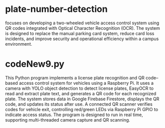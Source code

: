 # plate-number-detection
focuses on developing a two-wheeled vehicle access control system using QR codes integrated with Optical Character Recognition (OCR). The system is designed to replace the manual parking card system, reduce card loss incidents, and improve security and operational efficiency within a campus environment.
# codeNew9.py
This Python program implements a license plate recognition and QR code–based access control system for vehicles using a Raspberry Pi. It uses a camera with YOLO object detection to detect license plates, EasyOCR to read and extract plate text, and generates a QR code for each recognized plate. The system stores data in Google Firebase Firestore, displays the QR code, and updates its status after use. A connected QR scanner verifies codes for vehicle exit, controlling red/green LEDs via Raspberry Pi GPIO to indicate access status. The program is designed to run in real time, supporting multi-threaded camera capture and QR scanning.
